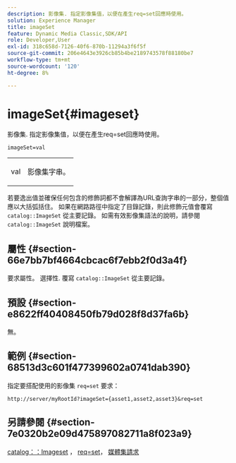 ```yaml
---
description: 影像集. 指定影像集值，以便在產生req=set回應時使用。
solution: Experience Manager
title: imageSet
feature: Dynamic Media Classic,SDK/API
role: Developer,User
exl-id: 318c658d-7126-40f6-870b-11294a3f6f5f
source-git-commit: 206e4643e3926cb85b4be2189743578f88180be7
workflow-type: tm+mt
source-wordcount: '120'
ht-degree: 8%

---
```


# imageSet{#imageset}

影像集. 指定影像集值，以便在產生req=set回應時使用。

`imageSet=val`

<table id="simpletable_F697691D166C407D82233664814F4663"> 
 <tr class="strow"> 
  <td class="stentry"> <p><span class="codeph"> <span class="varname"> val</span></span> </p> </td> 
  <td class="stentry"> <p>影像集字串。 </p></td> 
 </tr> 
</table>

若要逸出值並確保任何包含的修飾詞都不會解譯為URL查詢字串的一部分，整個值應以大括弧括住。 如果在網路路徑中指定了目錄記錄，則此修飾元值會覆寫 `catalog::ImageSet` 從主要記錄。 如需有效影像集語法的說明，請參閱 `catalog::ImageSet` 說明檔案。

## 屬性 {#section-66e7bb7bf4664cbcac6f7ebb2f0d3a4f}

要求屬性。 選擇性. 覆寫 `catalog::ImageSet` 從主要記錄。

## 預設 {#section-e8622ff40408450fb79d028f8d37fa6b}

無。

## 範例 {#section-68513d3c601f477399602a0741dab390}

指定要搭配使用的影像集 `req=set` 要求：

`http://server/myRootId?imageSet={asset1,asset2,asset3}&req=set`

## 另請參閱 {#section-7e0320b2e09d475897082711a8f023a9}

[catalog：：Imageset](/help/aem-is-ir-api/is-api/image-catalog/image-serving-api-ref/c-image-catalog-reference/c-image-svg-data-reference/c-image-data-reference/r-imageset-cat.md) ， [req=set](../../../../../is-api/http-ref/image-serving-api-ref/c-http-protocol-reference/c-command-reference/r-req/r-req.md#reference-907cdb4a97034db7ad94695f25552e76)， [媒體集請求](../../../../../is-api/http-ref/image-serving-api-ref/c-http-protocol-reference/c-syntax-and-features/r-media-set-requests.md#reference-f2f2aa11208b47609fe17848d3b86a0b)
